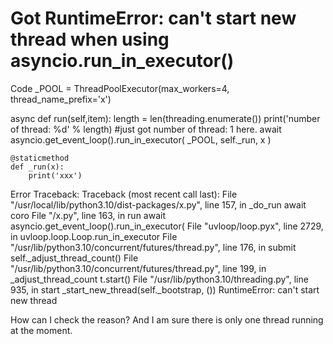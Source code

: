 
# Got RuntimeError: can't start new thread when using asyncio.run_in_executor()

Code
_POOL = ThreadPoolExecutor(max_workers=4, thread_name_prefix='x')

async def run(self,item):
        length = len(threading.enumerate())
        print('number of thread: %d' % length)
        #just got number of thread: 1 here.
        await asyncio.get_event_loop().run_in_executor(
            _POOL, self._run, x
        )

    @staticmethod
    def _run(x):
        print('xxx')

Error Traceback:
Traceback (most recent call last):
  File "/usr/local/lib/python3.10/dist-packages/x.py", line 157, in _do_run
    await coro
  File "/x.py", line 163, in run
    await asyncio.get_event_loop().run_in_executor(
  File "uvloop/loop.pyx", line 2729, in uvloop.loop.Loop.run_in_executor
  File "/usr/lib/python3.10/concurrent/futures/thread.py", line 176, in submit
    self._adjust_thread_count()
  File "/usr/lib/python3.10/concurrent/futures/thread.py", line 199, in _adjust_thread_count
    t.start()
  File "/usr/lib/python3.10/threading.py", line 935, in start
    _start_new_thread(self._bootstrap, ())
RuntimeError: can't start new thread

How can I check the reason? And I am sure there is only one thread running at the moment.

        